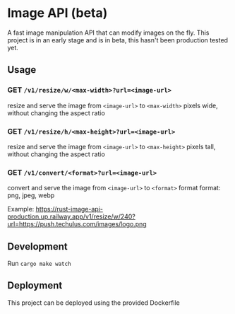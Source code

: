 # Image API (beta)

A fast image manipulation API that can modify images on the fly.
This project is in an early stage and is in beta, this hasn't been production tested yet.

## Usage

### GET `/v1/resize/w/<max-width>?url=<image-url>`
resize and serve the image from `<image-url>` to `<max-width>` pixels wide, without changing the aspect ratio

### GET `/v1/resize/h/<max-height>?url=<image-url>`
resize and serve the image from `<image-url>` to `<max-height>` pixels tall, without changing the aspect ratio
      
### GET `/v1/convert/<format>?url=<image-url>`
convert and serve the image from `<image-url>` to `<format>` format
format: png, jpeg, webp

Example: https://rust-image-api-production.up.railway.app/v1/resize/w/240?url=https://push.techulus.com/images/logo.png

## Development

Run `cargo make watch`

## Deployment

This project can be deployed using the provided Dockerfile
